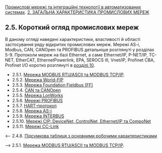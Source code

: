 [Промислові мережі та інтеграційні технології в автоматизованих системах](README.md). [2. ЗАГАЛЬНА ХАРАКТЕРИСТИКА ПРОМИСЛОВИХ МЕРЕЖ](2.md)

## 2.5. Короткий огляд промислових мереж

В даному огляді наведені характеристики, властивості й області застосування ряду відкритих промислових мереж. Мережі AS-i, Modbus, CAN, CANOpen та PROFIBUS детальніше розглянуті у розділах 5-9. Протоколи мереж на базі Ethernet, а саме Ethernet/IP, P-NET/IP, TC-NET, EtherCAT, EthernetPowerlink, EPA, SEROCS III, Vnet/IP, Profinet CBA, Profinet I/O коротко розглянуті в [розділі 10](10.md). 

- 2.5.1. [Мережа MODBUS RTU/ASCII та MODBUS TCP/IP](2_5_1.md). 
- 2.5.2. [Мережа World-FIP](2_5_2.md) 
- 2.5.3. [Мережа Foundation Fieldbus (FF)](2_5_3.md) 
- 2.5.4. [CAN та CANOpen](2_5_4.md) 
- 2.5.5. [Мережа LonWorks](2_5_5.md) 
- 2.5.6. [Мережі PROFIBUS](2_5_6.md) 
- 2.5.7. [HART-протокол](2_5_7.md) 
- 2.5.8. [Мережа AS-і](2_5_8.md)  
- 2.5.9. [Мережа INTERBUS](2_5_9.md)  
- 2.5.10. [Мережі CIP: DeviceNet, ControlNet, Ethernet/IP та CompoNet](2_5_10.md) 
- 2.5.11. [Мережі CC-Link](2_5_11.md) 



<-- 2.4.8. [Підсумкова таблиця з основними робочими характеристиками](2_4_8.md)

--> 2.5.1. [Мережа MODBUS RTU/ASCII та MODBUS TCP/IP](2_5_1.md). 